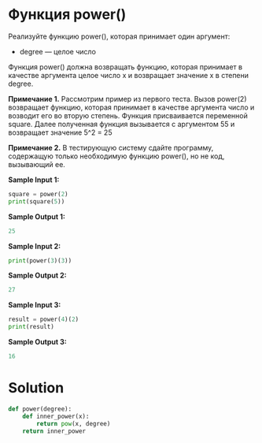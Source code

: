 # Функция power()
Реализуйте функцию power(), которая принимает один аргумент:

* degree — целое число

Функция power() должна возвращать функцию, которая принимает в качестве аргумента целое число x и возвращает значение x в степени degree.

**Примечание 1.** Рассмотрим пример из первого теста. Вызов power(2) возвращает функцию, которая принимает в качестве аргумента число и возводит его во вторую степень. Функция присваивается переменной square. Далее полученная функция вызывается с аргументом 55 и возвращает значение 5^2 = 25

**Примечание 2.** В тестирующую систему сдайте программу, содержащую только необходимую функцию power(), но не код, вызывающий ее.

**Sample Input 1:**
```python
square = power(2)
print(square(5))
```
**Sample Output 1:**
```python
25
```
**Sample Input 2:**
```python
print(power(3)(3))
```
**Sample Output 2:**
```python
27
```
**Sample Input 3:**
```python
result = power(4)(2)
print(result)
```
**Sample Output 3:**
```python
16
```

# Solution
```python
def power(degree):
    def inner_power(x):
        return pow(x, degree)
    return inner_power
```